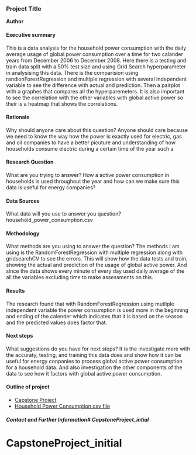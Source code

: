 ### Project Title

**Author**

#### Executive summary
This is a data analysis for the household power consumption with the daily average usage of global power consumption over a time for two calander years from December 2006 to December 2008. Here there is a testing and train data split with a 50% test size and using Grid Search hyperparameter in analysising this data. There is the comparision using randionForestRegression and multiple regression with several independent variable to see the difference with actual and prediction. Then a pairplot with a graphes that compares all the hyperparemeters. It is also important to see the correlation with the other variables with global active power so their is a heatmap that shows the correlations.  

#### Rationale
Why should anyone care about this question?
Anyone should care because we need to know the way how the power is exactly used for electric, gas and oil companies to have a better picuture and understanding of how households consume electric during a certain time of the year such a

#### Research Question
What are you trying to answer?
How a active power consumption in households is used throughout the year and how can we make sure this data is useful for energy companies?


#### Data Sources
What data will you use to answer you question?
household_power_consumption.csv

#### Methodology
What methods are you using to answer the question?
The methods I am using is the RandomForestRegression with multiple regression along with gridsearchCV to see the errors. This will show how the data tests and train, showing the actual and prediction of the usage of global active power. And since the data shows every minute of every day used daily average of the all the variables excluding time to make assessments on this. 

#### Results
The research found that with RandomForestRegression using mutliple independent variable the power consumption is used more in the beginning and ending of the calender which indicates that it is based on the season and the predicted values does factor that. 

#### Next steps
What suggestions do you have for next steps?
It is the investigate more with the accuraty, testing, and training this data does and show how it can be useful for energy conpanies to process global active power consumption for a household data. And also investigation the other components of the data to see how it factors with global active power consumption.

#### Outline of project

- [Capstone Project](Capstone_project.ipynb)
- [Household Power Consumption csv file](household_power_consumption.csv)



##### Contact and Further Information# CapstoneProject_intial
# CapstoneProject_initial
